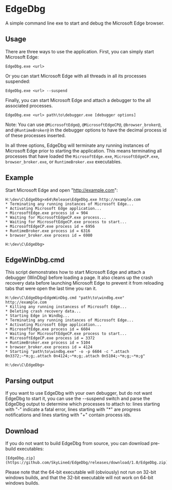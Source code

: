 EdgeDbg
==================

A simple command line exe to start and debug the Microsoft Edge browser.

Usage
-----
There are three ways to use the application. First, you can simply start
Microsoft Edge:

    EdgeDbg.exe <url>

Or you can start Microsoft Edge with all threads in all its processes suspended:

    EdgeDbg.exe <url> --suspend

Finally, you can start Microsoft Edge and attach a debugger to the all
associated processes.

    EdgeDbg.exe <url> path\to\debugger.exe [debugger options]

Note: You can use `@MicrosoftEdge@`, `@MicrosoftEdgeCP@`, `@browser_broker@`,
and `@RuntimeBroker@` in the debugger options to have the decimal process id of
these processes inserted.

In all three options, EdgeDbg will terminate any running instances of Microsoft
Edge prior to starting the application. This means terminating all processes
that have loaded the `MicrosoftEdge.exe`, `MicrosoftEdgeCP.exe`,
`browser_broker.exe`, or `RuntimeBroker.exe` executables.

Example
-------
Start Microsoft Edge and open "http://example.com":

    H:\dev\C\EdgeDbg>x64\Release\EdgeDbg.exe http://example.com
    * Terminating any running instances of Microsoft Edge...
    * Activating Microsoft Edge application...
    + MicrosoftEdge.exe process id = 904
    * Waiting for MicrosoftEdgeCP.exe process...
    * Waiting for MicrosoftEdgeCP.exe process to start...
    + MicrosoftEdgeCP.exe process id = 6956
    + RuntimeBroker.exe process id = 6316
    + browser_broker.exe process id = 6980
    
    H:\dev\C\EdgeDbg>

EdgeWinDbg.cmd
--------------
This script demonstrates how to start Microsoft Edge and attach a debugger
(WinDbg) before loading a page. It also cleans up the crash recovery data before
launching Microsoft Edge to prevent it from reloading tabs that were open the
last time you ran it.

    H:\dev\C\EdgeDbg>EdgeWinDbg.cmd "path\to\windbg.exe" http://example.com
    * Killing any running instancess of Microsoft Edge...
    * Deleting crash recovery data...
    * Starting Edge in Windbg...
    * Terminating any running instances of Microsoft Edge...
    * Activating Microsoft Edge application...
    + MicrosoftEdge.exe process id = 6604
    * Waiting for MicrosoftEdgeCP.exe process to start...
    + MicrosoftEdgeCP.exe process id = 3372
    + RuntimeBroker.exe process id = 5104
    + browser_broker.exe process id = 4124
    * Starting "path\to\windbg.exe" -o -p 6604 -c ".attach 0n3372;~*m;g;.attach 0n4124;~*m;g;.attach 0n5104;~*m;g;~*m;g"
    
    H:\dev\C\EdgeDbg>

Parsing output
--------------
If you want to use EdgeDbg with your own debugger, but do not want EdgeDbg to
start it, you can use the --suspend switch and parse the EdgeDbg output to
determine which processes to attach to: lines starting with "-" indicate a
fatal error, lines starting with "*" are progress notifications and lines
starting with "+" contain process ids.

Download
--------
If you do not want to build EdgeDbg from source, you can download pre-build
executables:

    [EdgeDbg.zip]
    (https://github.com/SkyLined/EdgeDbg/releases/download/1.0/EdgeDbg.zip)

Please note that the 64-bit executable will (obviously) not run on 32-bit
windows builds, and that the 32-bit executable will not work on 64-bit windows
builds.